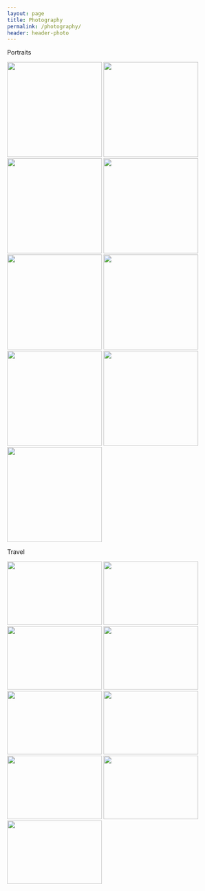 ```yaml
---
layout: page
title: Photography
permalink: /photography/
header: header-photo
---
```


<p id="content-center">Portraits</p>
<p id="content-center">
	<a href="{{ site.url }}/portraits/IMG_4829-01.jpg"><img src="{{ site.url }}/portraits-thumbnails/IMG_4829-01.jpg" height="220" width="220"/></a>
	<a href="{{ site.url }}/portraits/IMG_5938.jpg"><img src="{{ site.url }}/portraits-thumbnails/IMG_5938.jpg" height="220" width="220"/></a>
	<a href="{{ site.url }}/portraits/IMG_5950-01.jpg"><img src="{{ site.url }}/portraits-thumbnails/IMG_5950-01.jpg" height="220" width="220"/></a>
	<a href="{{ site.url }}/portraits/IMG_8451.jpg"><img src="{{ site.url }}/portraits-thumbnails/IMG_8451.jpg" height="220" width="220"/></a>
	<a href="{{ site.url }}/portraits/IMG_8437-01.jpg"><img src="{{ site.url }}/portraits-thumbnails/IMG_8437-01.jpg" height="220" width="220"/></a>
	<a href="{{ site.url }}/portraits/IMG_8422.jpg"><img src="{{ site.url }}/portraits-thumbnails/IMG_8422.jpg" height="220" width="220"/></a>
	<a href="{{ site.url }}/portraits/IMG_8517.jpg"><img src="{{ site.url }}/portraits-thumbnails/IMG_8517.jpg" height="220" width="220"/></a>
	<a href="{{ site.url }}/portraits/IMG_8528.jpg"><img src="{{ site.url }}/portraits-thumbnails/IMG_8528.jpg" height="220" width="220"/></a>
	<a href="{{ site.url }}/portraits/IMG_6228.jpg"><img src="{{ site.url }}/portraits-thumbnails/IMG_6228.jpg" height="220" width="220"/></a>
</p>
<p id="content-center">Travel</p>
<p id="content-center">
	<a href="{{ site.url }}/travel/IMG_9009.jpg"><img src="{{ site.url }}/travel-thumbnails/IMG_9009.jpg" height="147" width="220"/></a>
	<a href="{{ site.url }}/travel/IMG_9248.jpg"><img src="{{ site.url }}/travel-thumbnails/IMG_9248.jpg" height="147" width="220"/></a>
	<a href="{{ site.url }}/travel/IMG_9272.jpg"><img src="{{ site.url }}/travel-thumbnails/IMG_9272.jpg" height="147" width="220"/></a>
	<a href="{{ site.url }}/travel/IMG_9284.jpg"><img src="{{ site.url }}/travel-thumbnails/IMG_9284.jpg" height="147" width="220"/></a>
	<a href="{{ site.url }}/travel/IMG_9340.jpg"><img src="{{ site.url }}/travel-thumbnails/IMG_9340.jpg" height="147" width="220"/></a>
	<a href="{{ site.url }}/travel/IMG_9398.jpg"><img src="{{ site.url }}/travel-thumbnails/IMG_9398.jpg" height="147" width="220"/></a>
	<a href="{{ site.url }}/travel/IMG_9295.jpg"><img src="{{ site.url }}/travel-thumbnails/IMG_9295.jpg" height="147" width="220"/></a>
	<a href="{{ site.url }}/travel/IMG_9739.jpg"><img src="{{ site.url }}/travel-thumbnails/IMG_9739.jpg" height="147" width="220"/></a>
	<a href="{{ site.url }}/travel/IMG_9972.jpg"><img src="{{ site.url }}/travel-thumbnails/IMG_9972.jpg" height="147" width="220"/></a>
</p>